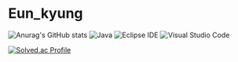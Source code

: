 # Eun_kyung


![Anurag's GitHub stats](https://github-readme-stats.vercel.app/api?username=Coster97&show_icons=true&theme=tokyonight) ![Java](https://img.shields.io/badge/Java-007396.svg?&style=for-the-badge&logo=Java&logoColor=white)
![Eclipse IDE](https://img.shields.io/badge/Eclipse%20IDE-2C2255.svg?&style=for-the-badge&logo=Eclipse%20IDE&logoColor=white)
![Visual Studio Code](https://img.shields.io/badge/Visual%20Studio%20Code-007ACC.svg?&style=for-the-badge&logo=Visual%20Studio%20Code&logoColor=white)




[![Solved.ac Profile](http://mazassumnida.wtf/api/v2/generate_badge?boj=dmsrud1501222)](https://solved.ac/dmsrud1501222/)



